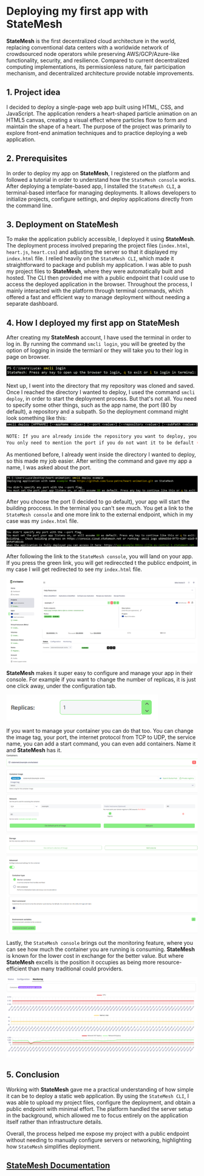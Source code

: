 # Deploying my first app with StateMesh

**StateMesh** is the first decentralized cloud architecture in the world, replacing conventional data centers with a worldwide network of crowdsourced node operators while preserving AWS/GCP/Azure-like functionality, security, and resilience. Compared to current decentralized computing implementations, its permissionless nature, fair participation mechanism, and decentralized architecture provide notable improvements.

## 1. Project idea
I decided to deploy a single-page web app built using HTML, CSS, and JavaScript. The application renders a heart-shaped particle animation on an HTML5 canvas, creating a visual effect where particles flow to form and maintain the shape of a heart. The purpose of the project was primarily to explore front-end animation techniques and to practice deploying a web application.

## 2. Prerequisites
In order to deploy my app on **StateMesh**, I registered on the platform and followed a tutorial in order to understand how the `StateMesh console` works. After deploying a template-based app, I installed the `StateMesh CLI`, a terminal-based interface for managing deployments. It allows developers to initialize projects, configure settings, and deploy applications directly from the command line.

## 3. Deployment on StateMesh
To make the application publicly accessible, I deployed it using **StateMesh**. The deployment process involved preparing the project files (`index.html`, `heart.js`, `heart.css`) and adjusting the server so that it displayed my `index.html` file. I relied heavily on the `StateMesh CLI`, which made it straightforward to package and publish my application. I was able to push my project files to **StateMesh**, where they were automatically built and hosted. The CLI then provided me with a public endpoint that I could use to access the deployed application in the browser. Throughout the process, I mainly interacted with the platform through terminal commands, which offered a fast and efficient way to manage deployment without needing a separate dashboard.

## 4. How I deployed my first app on StateMesh
After creating my **StateMesh** account, I have used the terminal in order to log in. By running the command `smcli login`, you will be greeted by the option of logging in inside the termianl or they will take you to their log in page on browser. 

![login](images_article/image.png)

Next up, I went into the directory that my repository was cloned and saved. Once I reached the directory I wanted to deploy, I used the command `smcli deploy`, in order to start the deployment process. But that's not all. You need to specify some other things, such as the app name, the port (80 by default), a repository and a subpath. So the deployment command might look something like this:
![deploy](images_article/image-1.png)

```bash
NOTE: If you are already inside the repository you want to deploy, you do not need to mention the repository and subpath. 
You only need to mention the port if you do not want it to be default (80).
```
As mentioned before, I already went inside the directory I wanted to deploy, so this made my job easier. After writing the command and gave my app a name, I was asked about the port. 

![deploy example](images_article/image-2.png)

After you choose the port (I decided to go default), your app will start the building proccess. In the terminal you can't see much. You get a link to the `StateMesh console` and one more link to the external endpoint, which in my case was my `index.html` file.

![build](images_article/image-3.png)

After following the link to the `StateMesh console`, you will land on your app. If you press the green link, you will get redireccted t the publicc endpoint, in my case I will get redirected to see my `index.html` file. 

![console](images_article/image-4.png)

**StateMesh** makes it super easy to configure and manage your app in their console. For example if you want to change the number of replicas, it is just one click away, under the configuration tab. 

![replicas](images_article/image-5.png)

If you want to manage your container you can do that too. You can change the image tag, your port, the internet protocol from TCP to UDP, the service name, you can add a start command, you can even add containers. Name it and **StateMesh** has it. 
![container](images_article/image-6.png)
![container2](images_article/image-7.png)

Lastly, the `StateMesh console` brings out the monitoring feature, where you can see how much the container you are running is consuming. **StateMesh** is known for the lower cost in exchange for the better value. But where **StateMesh** excells is the position it occupies as being more resource-efficient than many traditional could providers.

![monitoring](images_article/image-8.png)

## 5. Conclusion
Working with **StateMesh** gave me a practical understanding of how simple it can be to deploy a static web application. By using the `StateMesh CLI`, I was able to upload my project files, configure the deployment, and obtain a public endpoint with minimal effort. The platform handled the server setup in the background, which allowed me to focus entirely on the application itself rather than infrastructure details.

Overall, the process helped me expose my project with a public endpoint without needing to manually configure servers or networking, highlighting how `StateMesh` simplifies deployment. 

## [StateMesh Documentation](https://docs.statemesh.net/)